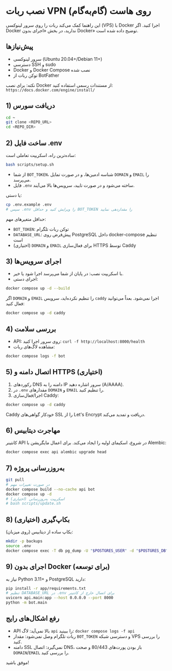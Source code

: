 # نصب ربات VPN روی هاست (گام‌به‌گام)

این راهنما کمک می‌کند ربات را روی سرور لینوکسی (VPS) با Docker اجرا کنید. اگر Docker ندارید، در بخش «اجرای بدون Docker» توضیح داده شده است.

## پیش‌نیازها
- سرور لینوکسی (Ubuntu 20.04+/Debian 11+)
- دسترسی SSH و sudo
- Docker و Docker Compose نصب شده
- توکن ربات از BotFather

نکته: برای نصب Docker از مستندات رسمی استفاده کنید: `https://docs.docker.com/engine/install/`

## 1) دریافت سورس
```bash
cd ~
git clone <REPO_URL>
cd <REPO_DIR>
```

## 2) ساخت فایل .env
ساده‌ترین راه، اسکریپت تعاملی است:
```bash
bash scripts/setup.sh
```
- از شما `BOT_TOKEN`، شناسه ادمین‌ها، و در صورت تمایل `DOMAIN` و `EMAIL` را می‌پرسد.
- فایل `.env` ساخته می‌شود و در صورت تایید، سرویس‌ها بالا می‌آیند.

یا دستی:
```bash
cp .env.example .env
# سپس .env را ویرایش کنید و حداقل BOT_TOKEN را مقداردهی نمایید
```

حداقل متغیرهای مهم:
- `BOT_TOKEN`: توکن ربات تلگرام
- `DATABASE_URL`: پیش‌فرض روی PostgreSQL داخل docker-compose تنظیم است
- (اختیاری) `DOMAIN` و `EMAIL` برای فعال‌سازی HTTPS توسط Caddy

## 3) اجرای سرویس‌ها
- با اسکریپت نصب: در پایان از شما می‌پرسد اجرا شود یا خیر.
- اجرای دستی:
```bash
docker compose up -d --build
```
اگر `DOMAIN` و `EMAIL` را تنظیم نکرده‌اید، سرویس `caddy` اجرا نمی‌شود. بعداً می‌توانید فعال کنید:
```bash
docker compose up -d caddy
```

## 4) بررسی سلامت
- API: روی سرور اجرا کنید: `curl -f http://localhost:8000/health`
- مشاهده لاگ‌های ربات:
```bash
docker compose logs -f bot
```

## 5) اتصال دامنه و HTTPS (اختیاری)
1. رکوردهای DNS دامنه را به IP سرور اشاره دهید (A/AAAA).
2. در `.env` مقدارهای `DOMAIN` و `EMAIL` را تنظیم کنید.
3. اجرا/فعال‌سازی Caddy:
```bash
docker compose up -d caddy
```
Caddy خودکار گواهی‌های SSL را از Let's Encrypt دریافت و تمدید می‌کند.

## 6) مهاجرت دیتابیس
کانتینر API در شروع، اسکیمای اولیه را ایجاد می‌کند. برای اعمال مایگریشن با Alembic:
```bash
docker compose exec api alembic upgrade head
```

## 7) به‌روزرسانی پروژه
```bash
git pull
# در صورت تغییرات مهم
docker compose build --no-cache api bot
docker compose up -d
# (اختیاری) اسکریپت به‌روزرسانی
# bash scripts/update.sh
```

## 8) بکاپ‌گیری (اختیاری)
بکاپ ساده از دیتابیس (روی میزبان):
```bash
mkdir -p backups
source .env
docker compose exec -T db pg_dump -U "$POSTGRES_USER" -d "$POSTGRES_DB" | gzip > backups/db_$(date +%F).sql.gz
```

## 9) اجرای بدون Docker (برای توسعه)
نیاز به Python 3.11+ و PostgreSQL دارید:
```bash
pip install -r app/requirements.txt
# تنظیم DATABASE_URL در .env برای اتصال خارج از کانتینر
uvicorn api.main:app --host 0.0.0.0 --port 8000
python -m bot.main
```

## رفع اشکال‌های رایج
- API بالا نمی‌آید: لاگ `api` را ببینید: `docker compose logs -f api`
- ربات تلگرام وصل نمی‌شود: مقدار `BOT_TOKEN` و دسترسی شبکه VPS را بررسی کنید.
- دامنه SSL نمی‌گیرد: اتصال DNS، باز بودن پورت‌های 80/443 و صحت `DOMAIN`/`EMAIL` را بررسی کنید.

موفق باشید!